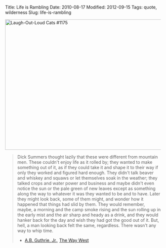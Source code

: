 Title: Life is Rambling
Date: 2010-08-17
Modified: 2012-09-15
Tags: quote, wilderness
Slug: life-is-rambling

<a href="http://www.flickr.com/photos/apelad/3680673756/" title="Laugh-Out-Loud Cats #1175 by Ape Lad, on Flickr"><img src="http://farm3.static.flickr.com/2606/3680673756_ddde4c0d4f_z.jpg?zz=1" width="640" height="421" alt="Laugh-Out-Loud Cats #1175" /></a>

<blockquote>Dick Summers thought lazily that these were different from mountain men. These couldn't enjoy life as it rolled by; they wanted to make something out of it, as if they could take it and shape it to their way if only they worked and figured hard enough. They didn't talk beaver and whiskey and squaws or let themselves soak in the weather; they talked crops and water power and business and maybe didn't even notice the sun or the pale green of new leaves except as something along the way to whatever it was they wanted to be and to have. Later they might look back, some of them might, and wonder how it happened that things had slid by them. They would remember, maybe, a morning and the camp smoke rising and the sun rolling up in the early mist and the air sharp and heady as a drink, and they would hanker back for the day and wish they had got the good out of it. But, hell, a man looking back felt the same, regardless. There wasn't any way to whip time.

- <a href="https://secure.wikimedia.org/wikipedia/en/wiki/A._B._Guthrie,_Jr.">A.B. Guthrie, Jr.</a>, <a href="https://secure.wikimedia.org/wikipedia/en/wiki/The_Way_West">The Way West</a>
</blockquote>
